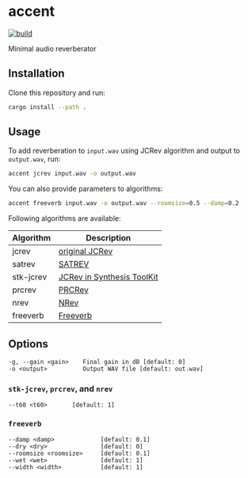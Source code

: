 # accent

[![build](https://github.com/mosmeh/accent/workflows/build/badge.svg)](https://github.com/mosmeh/accent/actions)

Minimal audio reverberator

## Installation

Clone this repository and run:

```sh
cargo install --path .
```

## Usage

To add reverberation to `input.wav` using JCRev algorithm and output to `output.wav`, run:

```sh
accent jcrev input.wav -o output.wav
```

You can also provide parameters to algorithms:

```sh
accent freeverb input.wav -o output.wav --roomsize=0.5 --damp=0.2
```

Following algorithms are available:

| Algorithm | Description                                                                             |
|-----------|-----------------------------------------------------------------------------------------|
| jcrev     | [original JCRev](https://ccrma.stanford.edu/~jos/pasp/Schroeder_Reverberators.html)     |
| satrev    | [SATREV](https://ccrma.stanford.edu/~jos/pasp/Example_Schroeder_Reverberators.html)     |
| stk-jcrev | [JCRev in Synthesis ToolKit](https://github.com/thestk/stk/blob/master/include/JCRev.h) |
| prcrev    | [PRCRev](https://github.com/thestk/stk/blob/master/include/PRCRev.h)                    |
| nrev      | [NRev](https://github.com/thestk/stk/blob/master/include/NRev.h)                        |
| freeverb  | [Freeverb](https://ccrma.stanford.edu/~jos/pasp/Freeverb.html)                          |

## Options

```
-g, --gain <gain>    Final gain in dB [default: 0]
-o <output>          Output WAV file [default: out.wav]
```

### `stk-jcrev`, `prcrev`, and `nrev`

```
--t60 <t60>       [default: 1]
```

### `freeverb`

```
--damp <damp>             [default: 0.1]
--dry <dry>               [default: 0]
--roomsize <roomsize>     [default: 0.1]
--wet <wet>               [default: 1]
--width <width>           [default: 1]
```
